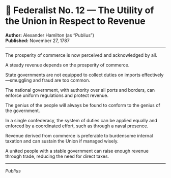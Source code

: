 # 📜 Federalist No. 12 — The Utility of the Union in Respect to Revenue

**Author:** Alexander Hamilton (as “Publius”)  
**Published:** November 27, 1787

---

The prosperity of commerce is now perceived and acknowledged by all.

A steady revenue depends on the prosperity of commerce.

State governments are not equipped to collect duties on imports effectively—smuggling and fraud are too common.

The national government, with authority over all ports and borders, can enforce uniform regulations and protect revenue.

The genius of the people will always be found to conform to the genius of the government.

In a single confederacy, the system of duties can be applied equally and enforced by a coordinated effort, such as through a naval presence.

Revenue derived from commerce is preferable to burdensome internal taxation and can sustain the Union if managed wisely.

A united people with a stable government can raise enough revenue through trade, reducing the need for direct taxes.

---

*Publius*
